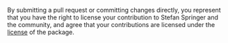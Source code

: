 By submitting a pull request or committing changes directly, you represent that you have the right to license your contribution to Stefan Springer and the community, and agree that your contributions are licensed under the [license](LICENSE) of the package.
